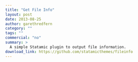 ```yaml
---
title: "Get File Info"
layout: post
date: 2013-08-25
author: garethredfern
category: ""
tags: ""
commercial: "no"
summary: >
  A simple Statamic plugin to output file information.
download_link: https://github.com/statamicthemes/fileinfo
---
```

